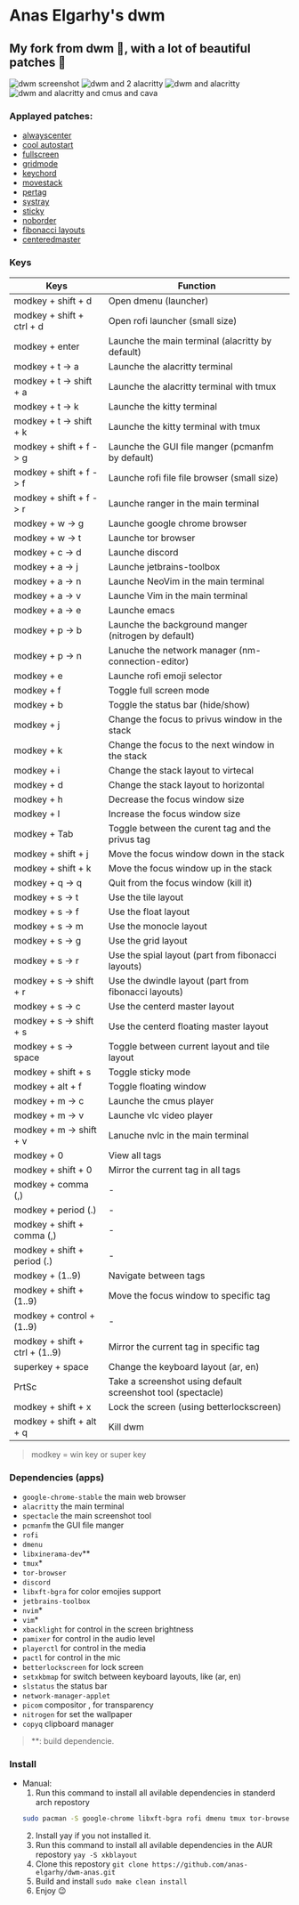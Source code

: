 # Anas Elgarhy's dwm
## My fork from dwm 🍴, with a lot of beautiful patches 🥰

![dwm screenshot](./screenshots/dwm-6.3-0.1.0.png)
![dwm and 2 alacritty](./screenshots/dwm_bpytop_and_ufetch_tile_layout-6.3-0.1.0.png)
![dwm and alacritty](./screenshots/dwm_alacritty-6.3-0.1.0.png)
![dwm and alacritty and cmus and cava](./screenshots/dwm_alacritty_cmus_cava-6.3-0.1.1.png)

### Applayed patches:
- [alwayscenter](https://dwm.suckless.org/patches/alwayscenter)
- [cool autostart](https://dwm.suckless.org/patches/cool_autostart)
- [fullscreen](https://dwm.suckless.org/patches/fullscreen)
- [gridmode](https://dwm.suckless.org/patches/gridmode)
- [keychord](https://dwm.suckless.org/patches/keychord)
- [movestack](https://dwm.suckless.org/patches/movestack)
- [pertag](https://dwm.suckless.org/patches/pertag)
- [systray](https://dwm.suckless.org/patches/systray)
- [sticky](https://dwm.suckless.org/patches/sticky)
- [noborder](https://dwm.suckless.org/patches/noborder)
- [fibonacci layouts](https://dwm.suckless.org/patches/fibonacci)
- [centeredmaster](https://dwm.suckless.org/patches/centeredmaster)

### Keys
| Keys                           | Function                                                              |
|--------------------------------|-----------------------------------------------------------------------|
| modkey + shift + d             | Open dmenu (launcher)                                                 |
| modkey + shift + ctrl + d      | Open rofi launcher (small size)                                       |
| modkey + enter                 | Launche the main terminal (alacritty by default)                      |
| modkey + t -> a                | Launche the alacritty terminal                                        |
| modkey + t -> shift + a        | Launche the alacritty terminal with tmux                              |
| modkey + t -> k                | Launche the kitty terminal                                            |
| modkey + t -> shift + k        | Launche the kitty terminal with tmux                                  |
| modkey + shift + f -> g        | Launche the GUI file manger (pcmanfm by default)                      |
| modkey + shift + f -> f        | Launche rofi file file browser (small size)                           |
| modkey + shift + f -> r        | Launche ranger in the main terminal                                   |
| modkey + w -> g                | Launche google chrome browser                                         |
| modkey + w -> t                | Launche tor browser                                                   |
| modkey + c -> d                | Launche discord                                                       |
| modkey + a -> j                | Launche jetbrains-toolbox                                             |
| modkey + a -> n                | Launche NeoVim in the main terminal                                   |
| modkey + a -> v                | Launche Vim in the main terminal                                      |
| modkey + a -> e                | Launche emacs                                                         |
| modkey + p -> b                | Launche the background manger (nitrogen by default)                   |
| modkey + p -> n                | Lanuche the network manager (nm-connection-editor)                    |
| modkey + e                     | Launche rofi emoji selector                                           |
| modkey + f                     | Toggle full screen mode                                               |
| modkey + b                     | Toggle the status bar (hide/show)                                     |
| modkey + j                     | Change the focus to privus window in the stack                        |
| modkey + k                     | Change the focus to the next window in the stack                      |
| modkey + i                     | Change the stack layout to virtecal                                   |
| modkey + d                     | Change the stack layout to horizontal                                 |
| modkey + h                     | Decrease the focus window size                                        |
| modkey + l                     | Increase the focus window size                                        |
| modkey + Tab                   | Toggle between the curent tag and the privus tag                      |
| modkey + shift + j             | Move the focus window down in the stack                               |
| modkey + shift + k             | Move the focus window up in the stack                                 |
| modkey + q -> q                | Quit from the focus window (kill it)                                  |
| modkey + s -> t                | Use the tile layout                                                   |
| modkey + s -> f                | Use the float layout                                                  |
| modkey + s -> m                | Use the monocle layout                                                |
| modkey + s -> g                | Use the grid layout                                                   |
| modkey + s -> r                | Use the spial layout (part from fibonacci layouts)                    |
| modkey + s -> shift + r        | Use the dwindle layout (part from fibonacci layouts)                  |
| modkey + s -> c                | Use the centerd master layout                                         |
| modkey + s -> shift + s        | Use the centerd floating master layout                                | 
| modkey + s -> space            | Toggle between current layout and tile layout                         |
| modkey + shift + s             | Toggle sticky mode                                                    |
| modkey + alt + f               | Toggle floating window                                                |
| modkey + m -> c                | Launche the cmus player                                               |
| modkey + m -> v                | Launche vlc video player                                              |
| modkey + m -> shift + v        | Lanuche nvlc in the main terminal                                     |
| modkey + 0                     | View all tags                                                         |
| modkey + shift + 0             | Mirror the current tag in all tags                                    |
| modkey + comma (,)             | -                                                                     |
| modkey + period (.)            | -                                                                     |
| modkey + shift + comma (,)     | -                                                                     |
| modkey + shift + period (.)    | -                                                                     |
| modkey + (1..9)                | Navigate between tags                                                 |
| modkey + shift + (1..9)        | Move the focus window to specific tag                                 |
| modkey + control + (1..9)      | -                                                                     |
| modkey + shift + ctrl + (1..9) | Mirror the current tag in specific tag                                |
| superkey + space               | Change the keyboard layout (ar, en)                                   |
| PrtSc                          | Take a screenshot using default screenshot tool (spectacle)           |
| modkey + shift + x             | Lock the screen (using betterlockscreen)                              |
| modkey + shift + alt + q       | Kill dwm                                                              |

> modkey = win key or super key

### Dependencies (apps)
- `google-chrome-stable` the main web browser
- `alacritty` the main terminal
- `spectacle` the main screenshot tool 
- `pcmanfm` the GUI file manger
- `rofi`
- `dmenu`
- `libxinerama-dev`\*\*
- `tmux`\*
- `tor-browser`
- `discord`
- `libxft-bgra` for color emojies support
- `jetbrains-toolbox`
- `nvim`\*
- `vim`\*
- `xbacklight` for control in the screen brightness
- `pamixer` for control in the audio level
- `playerctl` for control in the media
- `pactl` for control in the mic
- `betterlockscreen` for lock screen
- `setxkbmap` for switch between keyboard layouts, like (ar, en)
- `slstatus` the status bar
- `network-manager-applet` 
- `picom` compositor , for transparency
- `nitrogen` for set the wallpaper
- `copyq` clipboard manager

> \*\*: build dependencie.

### Install
- Manual:
  1. Run this command to install all avilable dependencies in standerd arch repostory
    ```bash
    sudo pacman -S google-chrome libxft-bgra rofi dmenu tmux tor-browser discord neovim jetbrains-toolbox vim pamixer playerctl betterlockscreen pcmanfm spectacle alacritty picom nitrogen libxinerama network-manager-applet copyq
    ```
    2. Install yay if you not installed it.
    3. Run this command to install all avilable dependencies in the AUR repostory `yay -S xkblayout`
    4. Clone this repostory `git clone https://github.com/anas-elgarhy/dwm-anas.git`
    5. Build and install `sudo make clean install`
    6. Enjoy 😉
